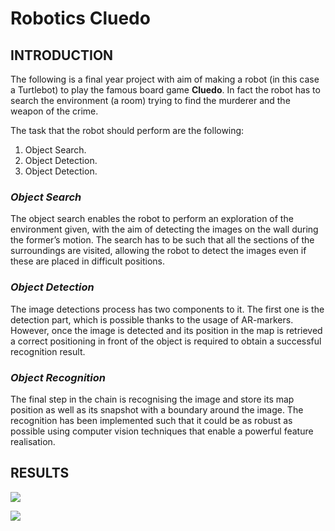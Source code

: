 # Robotics Cluedo

## **INTRODUCTION**

The following is a final year project with aim of making a robot (in this case a Turtlebot) to play the famous board game **Cluedo**. In fact the robot has to search the environment (a room) trying to find the murderer and the weapon of the crime.

The task that the robot should perform are the following:

1. Object Search.
2. Object Detection.
3. Object Detection.

### *Object Search*

The object search enables the robot to perform an exploration of the environment given, with the aim of detecting the images on the wall during the former’s motion. The search has to be such that all the sections of the surroundings are visited, allowing the robot to detect the images even if these are placed in difficult positions.


### *Object Detection*

The image detections process has two components to it. The first one is the detection part, which is possible thanks to the usage of AR-markers. However, once the image is detected and its position in the map is retrieved a correct positioning in front of the object is required to obtain a successful recognition result.

### *Object Recognition*

The final step in the chain is recognising the image and store its map position as well as its snapshot with a boundary around the image. The recognition has been implemented such that it could be as robust as possible using computer vision techniques that enable a powerful feature realisation.

## **RESULTS**

![](https://media.giphy.com/media/3ohs7TDZMDM4ZjHPRC/giphy.gif)

![](https://media.giphy.com/media/3ohs7V5iZVpXLg6vOU/giphy.gif)
